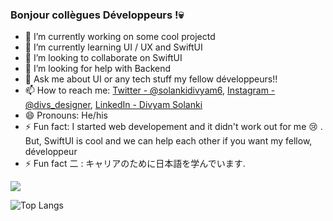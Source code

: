 ### Bonjour collègues Développeurs !💀



- 🔭 I’m currently working on some cool projectd
- 🌱 I’m currently learning UI / UX and SwiftUI
- 👯 I’m looking to collaborate on SwiftUI
- 🤔 I’m looking for help with Backend
- 💬 Ask me about UI or any tech stuff my fellow développeurs!!
- 📫 How to reach me: [Twitter - @solankidivyam6](https://twitter.com/DivyamSolanki6), [Instagram - @divs_designer](https://www.instagram.com/divs_designer), 
[LinkedIn - Divyam Solanki](https://www.linkedin.com/in/divyam-solanki-7a9a12190)
- 😄 Pronouns: He/his
- ⚡ Fun fact: I started web developement and it didn't work out for me 😢 . But, SwiftUI is cool and we can help each other if you want my fellow, développeur 
- ⚡ Fun fact 二 : キャリアのために日本語を学んでいます.



<img src="https://github-readme-stats.vercel.app/api?username=solankidivyam&&show_icons=true&title_color=ffffff&icon_color=bb2acf&text_color=daf7dc&bg_color=191919">

![Top Langs](https://github-readme-stats.vercel.app/api/top-langs/?username=solankidivyam&layout=compact)
